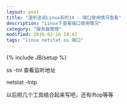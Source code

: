 ```yaml
---
layout: post
title: "道听途说Linux系列14 - 端口使用情况查看"
description: "Linux下查看端口使用情况"
category: "服务器管理"
modified: 2016-02-16 14:42
tags: "linux netstat ss 端口"
---
```

{% include JB/setup %}

ss -tnl
查看监听地址

netstat -lntp

以后把几个工具结合起来写吧，还有iftop等等